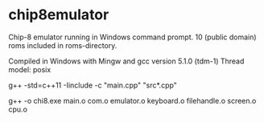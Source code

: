 # chip8emulator
Chip-8 emulator running in Windows command prompt. 10 (public domain) roms included in roms-directory.

Compiled in Windows with Mingw and gcc version 5.1.0 (tdm-1) Thread model: posix

g++ -std=c++11 -Iinclude -c "main.cpp" "src\*.cpp"

g++ -o chi8.exe main.o com.o emulator.o keyboard.o filehandle.o screen.o cpu.o